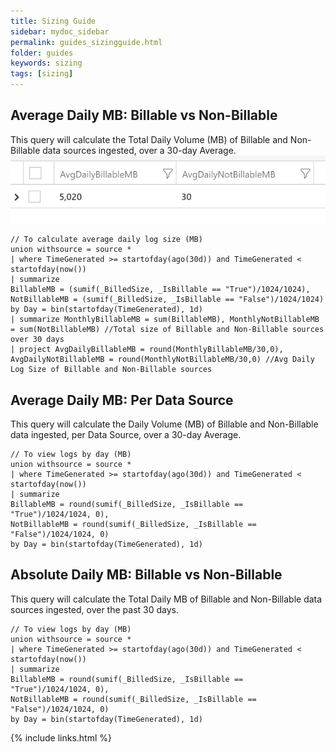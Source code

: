 ```yaml
---
title: Sizing Guide
sidebar: mydoc_sidebar
permalink: guides_sizingguide.html
folder: guides
keywords: sizing
tags: [sizing]
---
```


## Average Daily MB: Billable vs Non-Billable

This query will calculate the Total Daily Volume (MB) of Billable and Non-Billable data sources ingested, over a 30-day Average.
![alt text](https://github.com/ko-sharon/AzSentinel/blob/gh-pages/images/guides/Sizing_AvgDailyMBBillableNonBillable.png)

```
// To calculate average daily log size (MB)
union withsource = source * 
| where TimeGenerated >= startofday(ago(30d)) and TimeGenerated < startofday(now())
| summarize
BillableMB = (sumif(_BilledSize, _IsBillable == "True")/1024/1024), 
NotBillableMB = (sumif(_BilledSize, _IsBillable == "False")/1024/1024)
by Day = bin(startofday(TimeGenerated), 1d)
| summarize MonthlyBillableMB = sum(BillableMB), MonthlyNotBillableMB = sum(NotBillableMB) //Total size of Billable and Non-Billable sources over 30 days
| project AvgDailyBillableMB = round(MonthlyBillableMB/30,0), AvgDailyNotBillableMB = round(MonthlyNotBillableMB/30,0) //Avg Daily Log Size of Billable and Non-Billable sources
```

## Average Daily MB: Per Data Source

This query will calculate the Daily Volume (MB) of Billable and Non-Billable data ingested, per Data Source, over a 30-day Average.

```
// To view logs by day (MB)
union withsource = source * 
| where TimeGenerated >= startofday(ago(30d)) and TimeGenerated < startofday(now())
| summarize
BillableMB = round(sumif(_BilledSize, _IsBillable == "True")/1024/1024, 0), 
NotBillableMB = round(sumif(_BilledSize, _IsBillable == "False")/1024/1024, 0)
by Day = bin(startofday(TimeGenerated), 1d)
```

## Absolute Daily MB: Billable vs Non-Billable

This query will calculate the Total Daily MB of Billable and Non-Billable data sources ingested, over the past 30 days.

```
// To view logs by day (MB)
union withsource = source * 
| where TimeGenerated >= startofday(ago(30d)) and TimeGenerated < startofday(now())
| summarize
BillableMB = round(sumif(_BilledSize, _IsBillable == "True")/1024/1024, 0), 
NotBillableMB = round(sumif(_BilledSize, _IsBillable == "False")/1024/1024, 0)
by Day = bin(startofday(TimeGenerated), 1d)
```

{% include links.html %}
